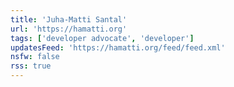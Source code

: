 ```yaml
---
title: 'Juha-Matti Santal'
url: 'https://hamatti.org'
tags: ['developer advocate', 'developer']
updatesFeed: 'https://hamatti.org/feed/feed.xml'
nsfw: false
rss: true
---
```

